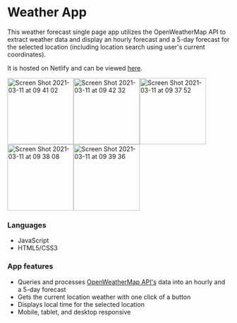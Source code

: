 # Weather App

This weather forecast single page app utilizes the OpenWeatherMap API to extract weather data and display an hourly forecast and a 5-day forecast for the selected location (including location search using user's current coordinates).

It is hosted on Netlify and can be viewed [here](https://sad-lichterman-38115d.netlify.app/).

<img width="150" alt="Screen Shot 2021-03-11 at 09 41 02" src="https://user-images.githubusercontent.com/78911193/110723473-0f8f2a00-824f-11eb-80c3-381aa66f846f.png"><img width="150" alt="Screen Shot 2021-03-11 at 09 42 32" src="https://user-images.githubusercontent.com/78911193/110723484-1453de00-824f-11eb-8e31-9daba5a8c25b.png"><img width="150" alt="Screen Shot 2021-03-11 at 09 37 52" src="https://user-images.githubusercontent.com/78911193/110723486-161da180-824f-11eb-9564-7b8cd0e0cb0b.png"><img width="150" alt="Screen Shot 2021-03-11 at 09 38 08" src="https://user-images.githubusercontent.com/78911193/110723489-174ece80-824f-11eb-8598-89612ed7f68c.png"><img width="150" alt="Screen Shot 2021-03-11 at 09 39 36" src="https://user-images.githubusercontent.com/78911193/110723493-187ffb80-824f-11eb-87ff-e9dfb96a0a8c.png">

### Languages
* JavaScript
* HTML5/CSS3

### App features
* Queries and processes [OpenWeatherMap API's](http://openweathermap.org/api) data into an hourly and a 5-day forecast
* Gets the current location weather with one click of a button
* Displays local time for the selected location
* Mobile, tablet, and desktop responsive
